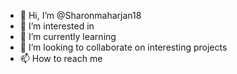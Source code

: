 - 👋 Hi, I’m @Sharonmaharjan18
- 👀 I’m interested in 
- 🌱 I’m currently learning 
- 💞️ I’m looking to collaborate on interesting projects
- 📫 How to reach me 

<!---
Sharonmaharjan18/Sharonmaharjan18 is a ✨ special ✨ repository because its `README.md` (this file) appears on your GitHub profile.
You can click the Preview link to take a look at your changes.
--->
